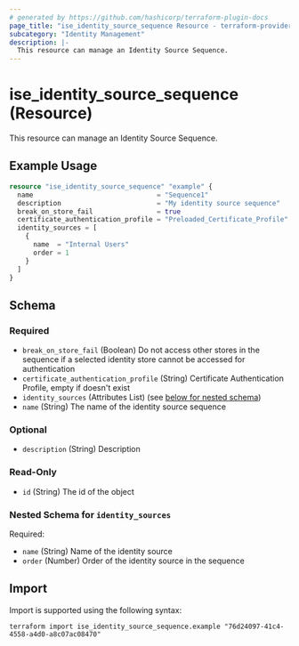 ```yaml
---
# generated by https://github.com/hashicorp/terraform-plugin-docs
page_title: "ise_identity_source_sequence Resource - terraform-provider-ise"
subcategory: "Identity Management"
description: |-
  This resource can manage an Identity Source Sequence.
---
```


# ise_identity_source_sequence (Resource)

This resource can manage an Identity Source Sequence.

## Example Usage

```terraform
resource "ise_identity_source_sequence" "example" {
  name                               = "Sequence1"
  description                        = "My identity source sequence"
  break_on_store_fail                = true
  certificate_authentication_profile = "Preloaded_Certificate_Profile"
  identity_sources = [
    {
      name  = "Internal Users"
      order = 1
    }
  ]
}
```

<!-- schema generated by tfplugindocs -->
## Schema

### Required

- `break_on_store_fail` (Boolean) Do not access other stores in the sequence if a selected identity store cannot be accessed for authentication
- `certificate_authentication_profile` (String) Certificate Authentication Profile, empty if doesn't exist
- `identity_sources` (Attributes List) (see [below for nested schema](#nestedatt--identity_sources))
- `name` (String) The name of the identity source sequence

### Optional

- `description` (String) Description

### Read-Only

- `id` (String) The id of the object

<a id="nestedatt--identity_sources"></a>
### Nested Schema for `identity_sources`

Required:

- `name` (String) Name of the identity source
- `order` (Number) Order of the identity source in the sequence

## Import

Import is supported using the following syntax:

```shell
terraform import ise_identity_source_sequence.example "76d24097-41c4-4558-a4d0-a8c07ac08470"
```
